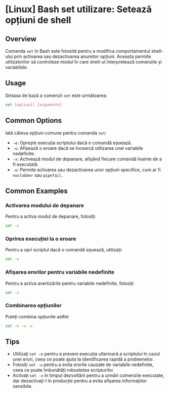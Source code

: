# [Linux] Bash set utilizare: Setează opțiuni de shell

## Overview
Comanda `set` în Bash este folosită pentru a modifica comportamentul shell-ului prin activarea sau dezactivarea anumitor opțiuni. Aceasta permite utilizatorilor să controleze modul în care shell-ul interpretează comenzile și variabilele.

## Usage
Sintaxa de bază a comenzii `set` este următoarea:

```bash
set [opțiuni] [argumente]
```

## Common Options
Iată câteva opțiuni comune pentru comanda `set`:

- `-e`: Oprește execuția scriptului dacă o comandă eșuează.
- `-u`: Afișează o eroare dacă se încearcă utilizarea unei variabile nedefinite.
- `-x`: Activează modul de depanare, afișând fiecare comandă înainte de a fi executată.
- `-o`: Permite activarea sau dezactivarea unor opțiuni specifice, cum ar fi `noclobber` sau `pipefail`.

## Common Examples

### Activarea modului de depanare
Pentru a activa modul de depanare, folosiți:

```bash
set -x
```

### Oprirea execuției la o eroare
Pentru a opri scriptul dacă o comandă eșuează, utilizați:

```bash
set -e
```

### Afișarea erorilor pentru variabile nedefinite
Pentru a activa avertizările pentru variabile nedefinite, folosiți:

```bash
set -u
```

### Combinarea opțiunilor
Puteți combina opțiunile astfel:

```bash
set -e -u -x
```

## Tips
- Utilizați `set -e` pentru a preveni execuția ulterioară a scriptului în cazul unei erori, ceea ce poate ajuta la identificarea rapidă a problemelor.
- Folosiți `set -u` pentru a evita erorile cauzate de variabile nedefinite, ceea ce poate îmbunătăți robustetea scripturilor.
- Activați `set -x` în timpul dezvoltării pentru a urmări comenzile executate, dar dezactivați-l în producție pentru a evita afișarea informațiilor sensibile.